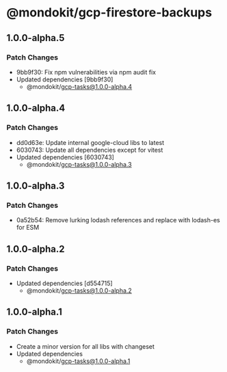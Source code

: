 # @mondokit/gcp-firestore-backups

## 1.0.0-alpha.5

### Patch Changes

- 9bb9f30: Fix npm vulnerabilities via npm audit fix
- Updated dependencies [9bb9f30]
  - @mondokit/gcp-tasks@1.0.0-alpha.4

## 1.0.0-alpha.4

### Patch Changes

- dd0d63e: Update internal google-cloud libs to latest
- 6030743: Update all dependencies except for vitest
- Updated dependencies [6030743]
  - @mondokit/gcp-tasks@1.0.0-alpha.3

## 1.0.0-alpha.3

### Patch Changes

- 0a52b54: Remove lurking lodash references and replace with lodash-es for ESM

## 1.0.0-alpha.2

### Patch Changes

- Updated dependencies [d554715]
  - @mondokit/gcp-tasks@1.0.0-alpha.2

## 1.0.0-alpha.1

### Patch Changes

- Create a minor version for all libs with changeset
- Updated dependencies
  - @mondokit/gcp-tasks@1.0.0-alpha.1
